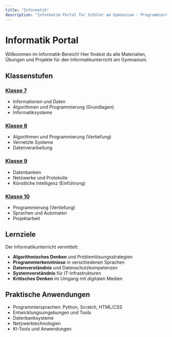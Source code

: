 ```yaml
---
title: "Informatik"
description: "Informatik-Portal für Schüler am Gymnasium - Programmierung, Algorithmen, Datenstrukturen und digitale Kompetenzen für die Klassenstufen 7-10"
---
```


# Informatik Portal

Willkommen im Informatik-Bereich! Hier findest du alle Materialien, Übungen und Projekte für den Informatikunterricht am Gymnasium.

## Klassenstufen

### [Klasse 7](/students/informatik/inf_klasse_7/)
- Informationen und Daten
- Algorithmen und Programmierung (Grundlagen)
- Informatiksysteme

### [Klasse 8](/students/informatik/inf_klasse_8/)
- Algorithmen und Programmierung (Vertiefung)
- Vernetzte Systeme
- Datenverarbeitung

### [Klasse 9](/students/informatik/inf_klasse_9/)
- Datenbanken
- Netzwerke und Protokolle
- Künstliche Intelligenz (Einführung)

### [Klasse 10](/students/informatik/inf_klasse_10/)
- Programmierung (Vertiefung)
- Sprachen und Automaten
- Projektarbeit

## Lernziele

Der Informatikunterricht vermittelt:
- **Algorithmisches Denken** und Problemlösungsstrategien
- **Programmierkenntnisse** in verschiedenen Sprachen
- **Datenverständnis** und Datenschutzkompetenzen
- **Systemverständnis** für IT-Infrastrukturen
- **Kritisches Denken** im Umgang mit digitalen Medien

## Praktische Anwendungen

- Programmiersprachen: Python, Scratch, HTML/CSS
- Entwicklungsumgebungen und Tools
- Datenbanksysteme
- Netzwerktechnologien
- KI-Tools und Anwendungen
